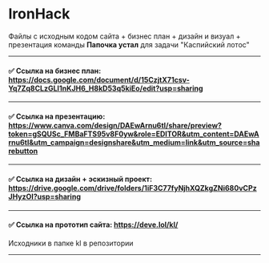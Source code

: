 # IronHack
Файлы с исходным кодом сайта + бизнес план + дизайн и визуал + презентация команды **Папочка устал** для задачи "Каспийский лотос"

____
#### :white_check_mark:  Ссылка на бизнес план: https://docs.google.com/document/d/15CzjtX71csv-Yq7Zq8CLzGLI1nKJH6_H8kD53q5kiEo/edit?usp=sharing 
____
#### :white_check_mark:  Ссылка на презентацию: https://www.canva.com/design/DAEwArnu6tI/share/preview?token=gSQUSc_FMBaFTS95v8F0yw&role=EDITOR&utm_content=DAEwArnu6tI&utm_campaign=designshare&utm_medium=link&utm_source=sharebutton  
____
#### :white_check_mark:  Ссылка на дизайн + эскизный проект: https://drive.google.com/drive/folders/1iF3C77fyNjhXQZkgZNi680vCPzJHyzOI?usp=sharing 
____
#### :white_check_mark:  Ссылка на прототип сайта: https://deve.lol/kl/
Исходники в папке kl в репозитории
____
